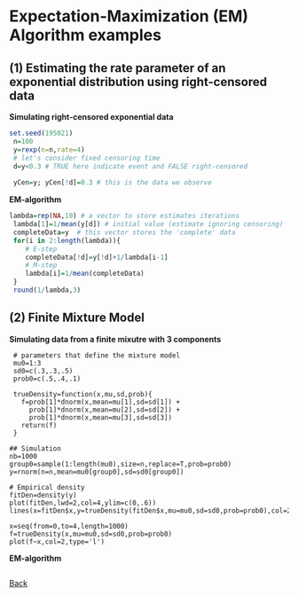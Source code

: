 # Expectation-Maximization (EM) Algorithm examples


## (1) Estimating the rate parameter of an exponential distribution using right-censored data


**Simulating right-censored exponential data**

```r
set.seed(195021)
 n=100
 y=rexp(n=n,rate=4)
 # let's consider fixed censoring time
 d=y<0.3 # TRUE here indicate event and FALSE right-censored
 
 yCen=y; yCen[!d]=0.3 # this is the data we observe 
```

**EM-algorithm**

```r
lambda=rep(NA,10) # a vector to store estimates iterations
 lambda[1]=1/mean(y[d]) # initial value (estimate ignoring censoring)
 completeData=y  # this vector stores the 'complete' data
 for(i in 2:length(lambda)){
    # E-step
    completeData[!d]=y[!d]+1/lambda[i-1]
    # M-step
    lambda[i]=1/mean(completeData)
 }
 round(1/lambda,3)

```

## (2) Finite Mixture Model

**Simulating data from a finite mixutre with 3 components**

```
 # parameters that define the mixture model
 mu0=1:3
 sd0=c(.3,.3,.5)
 prob0=c(.5,.4,.1)
 
 trueDensity=function(x,mu,sd,prob){
   f=prob[1]*dnorm(x,mean=mu[1],sd=sd[1]) +
     prob[1]*dnorm(x,mean=mu[2],sd=sd[2]) +
     prob[1]*dnorm(x,mean=mu[3],sd=sd[3])  
   return(f)
 }

## Simulation
nb=1000
group0=sample(1:length(mu0),size=n,replace=T,prob=prob0)
y=rnorm(n=n,mean=mu0[group0],sd=sd0[group0])

# Empirical density
fitDen=density(y)
plot(fitDen,lwd=2,col=4,ylim=c(0,.6))
lines(x=fitDen$x,y=trueDensity(fitDen$x,mu=mu0,sd=sd0,prob=prob0),col=2)

x=seq(from=0,to=4,length=1000)
f=trueDensity(x,mu=mu0,sd=sd0,prob=prob0)
plot(f~x,col=2,type='l')

```


**EM-algorithm**


```r


```


[Back](https://github.com/gdlc/STAT_COMP/)
